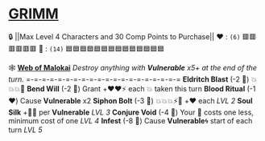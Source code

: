 # [**__GRIMM__**](<https://www.youtube.com/watch?v=Xnc4wSuKvuo>) 
:lock: ||Max Level 4 Characters and 30 Comp Points to Purchase||
:heart: : `(6)`   :red_square::red_square::red_square::red_square::red_square::red_square:
:large_blue_diamond: : `(14)` :blue_square::blue_square::blue_square::blue_square::blue_square::blue_square::blue_square::blue_square::blue_square::blue_square::blue_square::blue_square::blue_square::blue_square:

 :spider_web:  [**Web of Malokai**](https://media.discordapp.net/attachments/1056365502101979146/1168052056125354015/grimm.jpg?ex=65505c3f&is=653de73f&hm=7b578c3be9fc3a35e29719a0bf95b2acbd8be7337f9e5d996d46e4b7fcb2d283&=&width=673&height=673) 
*Destroy anything with __Vulnerable__ x5+ at the end of the turn.*
=-=-=-=-=-=-=-=-=-=-=-=-=-=-=-=-=-=-=-=
**Eldritch Blast** (-2 :large_blue_diamond:) :boom::boom::boom::no_entry_sign:
**Bend Will** (-2 :large_blue_diamond:) Grant +:heart::heart::zap: each :boom: taken this turn
**Blood Ritual** (-1 :heart:) Cause __Vulnerable__ x2
**Siphon Bolt** (-3 :large_blue_diamond:) :boom::boom::boom::zap::twisted_rightwards_arrows: +:heart: each *LVL 2*
**Soul Silk** +:large_blue_diamond::large_blue_diamond: per __Vulnerable__ *LVL 3*
**Conjure Void** (-4 :large_blue_diamond:) Your :large_blue_diamond: costs one less, minimum cost of one *LVL 4*
**Infest** (-8 :large_blue_diamond:) Cause __Vulnerable__:cyclone: start of each turn *LVL 5*